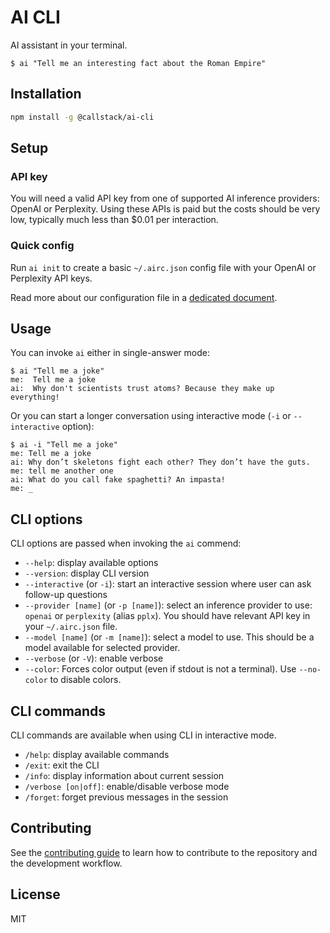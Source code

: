 # AI CLI

AI assistant in your terminal.

```
$ ai "Tell me an interesting fact about the Roman Empire"
```

## Installation

```sh
npm install -g @callstack/ai-cli
```

## Setup

### API key

You will need a valid API key from one of supported AI inference providers: OpenAI or Perplexity. Using these APIs is paid but the costs should be very low, typically much less than $0.01 per interaction.

### Quick config

Run `ai init` to create a basic `~/.airc.json` config file with your OpenAI or Perplexity API keys.

Read more about our configuration file in a [dedicated document](./docs/ConfigFile.md).

## Usage

You can invoke `ai` either in single-answer mode:

```
$ ai "Tell me a joke"
me:  Tell me a joke
ai:  Why don't scientists trust atoms? Because they make up everything!
```

Or you can start a longer conversation using interactive mode (`-i` or `--interactive` option):

```
$ ai -i "Tell me a joke"
me: Tell me a joke
ai: Why don’t skeletons fight each other? They don’t have the guts.
me: tell me another one
ai: What do you call fake spaghetti? An impasta!
me: _
```

## CLI options

CLI options are passed when invoking the `ai` commend:

- `--help`: display available options
- `--version`: display CLI version
- `--interactive` (or `-i`): start an interactive session where user can ask follow-up questions
- `--provider [name]` (or `-p [name]`): select an inference provider to use: `openai` or `perplexity` (alias `pplx`). You should have relevant API key in your `~/.airc.json` file.
- `--model [name]` (or `-m [name]`): select a model to use. This should be a model available for selected provider.
- `--verbose` (or `-V`): enable verbose
- `--color`: Forces color output (even if stdout is not a terminal). Use `--no-color` to disable colors.

## CLI commands

CLI commands are available when using CLI in interactive mode.

- `/help`: display available commands
- `/exit`: exit the CLI
- `/info`: display information about current session
- `/verbose [on|off]`: enable/disable verbose mode
- `/forget`: forget previous messages in the session

## Contributing

See the [contributing guide](CONTRIBUTING.md) to learn how to contribute to the repository and the development workflow.

## License

MIT
